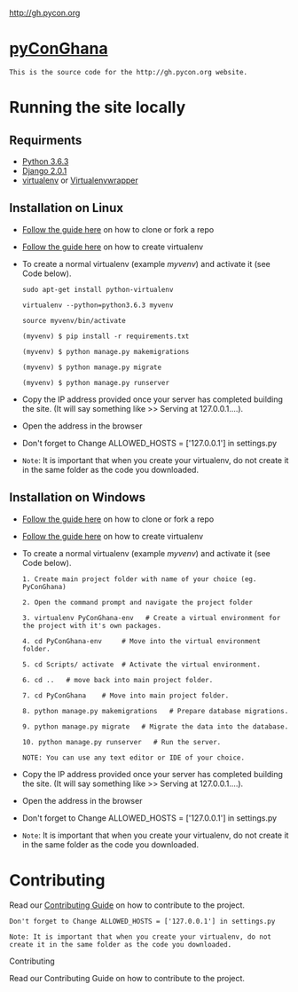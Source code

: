 http://gh.pycon.org

# [pyConGhana](http://gh.pycon.org)

    This is the source code for the http://gh.pycon.org website.

# Running the site locally

## Requirments

* [Python 3.6.3](https://python.org)
* [Django 2.0.1](https://www.djangoproject.com/)
* [virtualenv](https://virtualenv.pypa.io/en/stable/) or [Virtualenvwrapper](https://virtualenvwrapper.readthedocs.io)

## Installation on Linux

* [Follow the guide here](https://help.github.com/articles/fork-a-repo) on how to clone or fork a repo
* [Follow the guide here](http://simononsoftware.com/virtualenv-tutorial/) on how to create virtualenv

* To create a normal virtualenv (example _myvenv_) and activate it (see Code below).

  ```
  sudo apt-get install python-virtualenv
  
  virtualenv --python=python3.6.3 myvenv
  
  source myvenv/bin/activate

  (myvenv) $ pip install -r requirements.txt

  (myvenv) $ python manage.py makemigrations

  (myvenv) $ python manage.py migrate

  (myvenv) $ python manage.py runserver
  ```
* Copy the IP address provided once your server has completed building the site. (It will say something like >> Serving at 127.0.0.1....).
* Open the address in the browser
* Don't forget to Change ALLOWED_HOSTS = ['127.0.0.1'] in settings.py
* `Note`: It is important that when you create your virtualenv, do not create it in the same folder as the code you downloaded.


## Installation on Windows

* [Follow the guide here](https://help.github.com/articles/fork-a-repo) on how to clone or fork a repo
* [Follow the guide here](http://pymote.readthedocs.io/en/latest/install/windows_virtualenv.html) on how to create virtualenv

* To create a normal virtualenv (example _myvenv_) and activate it (see Code below).

  ```
  1. Create main project folder with name of your choice (eg. PyConGhana)
  
  2. Open the command prompt and navigate the project folder
  
  3. virtualenv PyConGhana-env   # Create a virtual environment for the project with it's own packages.
  
  4. cd PyConGhana-env     # Move into the virtual environment folder.
  
  5. cd Scripts/ activate  # Activate the virtual environment.

  6. cd ..   # move back into main project folder.
  
  7. cd PyConGhana    # Move into main project folder.

  8. python manage.py makemigrations   # Prepare database migrations.

  9. python manage.py migrate   # Migrate the data into the database.

  10. python manage.py runserver   # Run the server.
  
  NOTE: You can use any text editor or IDE of your choice. 
  ```
* Copy the IP address provided once your server has completed building the site. (It will say something like >> Serving at 127.0.0.1....).
* Open the address in the browser
* Don't forget to Change ALLOWED_HOSTS = ['127.0.0.1'] in settings.py
* `Note`: It is important that when you create your virtualenv, do not create it in the same folder as the code you downloaded.

# Contributing

Read our [Contributing Guide](./CONTRIBUTING.md) on how to contribute to the project.

    Don't forget to Change ALLOWED_HOSTS = ['127.0.0.1'] in settings.py

    Note: It is important that when you create your virtualenv, do not create it in the same folder as the code you downloaded.

Contributing

Read our Contributing Guide on how to contribute to the project.
